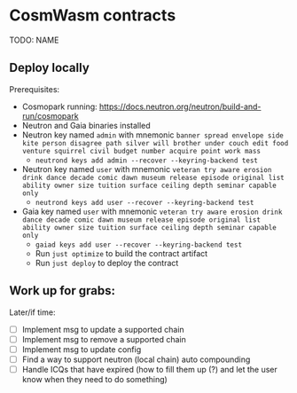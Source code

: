 # CosmWasm contracts

TODO: NAME

## Deploy locally

Prerequisites:
- Cosmopark running: https://docs.neutron.org/neutron/build-and-run/cosmopark
- Neutron and Gaia binaries installed
- Neutron key named `admin` with mnemonic `banner spread envelope side kite person disagree path silver will brother under couch edit food venture squirrel civil budget number acquire point work mass`
  - `neutrond keys add admin --recover --keyring-backend test`
- Neutron key named `user` with mnemonic `veteran try aware erosion drink dance decade comic dawn museum release episode original list ability owner size tuition surface ceiling depth seminar capable only`
  - `neutrond keys add user --recover --keyring-backend test`
- Gaia key named `user` with mnemonic `veteran try aware erosion drink dance decade comic dawn museum release episode original list ability owner size tuition surface ceiling depth seminar capable only`
  - `gaiad keys add user --recover --keyring-backend test`
  - Run `just optimize` to build the contract artifact
  - Run `just deploy` to deploy the contract

## Work up for grabs:

Later/if time:
- [ ] Implement msg to update a supported chain
- [ ] Implement msg to remove a supported chain
- [ ] Implement msg to update config
- [ ] Find a way to support neutron (local chain) auto compounding
- [ ] Handle ICQs that have expired (how to fill them up (?) and let the user know when they need to do something)